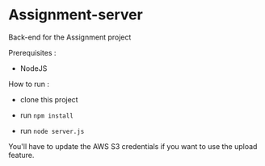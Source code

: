 # Assignment-server
Back-end for the Assignment project

Prerequisites :

- NodeJS

How to run :

- clone this project

- run `npm install`

- run `node server.js`


You'll have to update the AWS S3 credentials if you want to use the upload feature.
